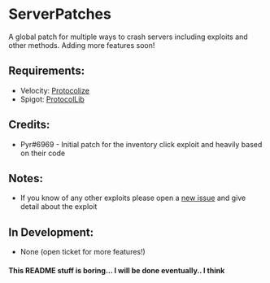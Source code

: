 # ServerPatches
A global patch for multiple ways to crash servers including exploits and other methods. Adding more features soon!

## Requirements: 
- Velocity: [Protocolize](https://github.com/Exceptionflug/protocolize/)
- Spigot: [ProtocolLib](https://github.com/dmulloy2/ProtocolLib/)
  
## Credits:
- Pyr#6969 - Initial patch for the inventory click exploit and heavily based on their code

## Notes:
- If you know of any other exploits please open a [new issue](https://github.com/summiner/ServerPatches/issues/new) and give detail about the exploit

## In Development:
- None (open ticket for more features!)

#### This README stuff is boring... I will be done eventually.. I think

